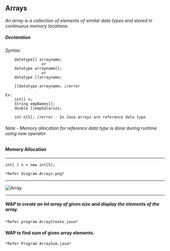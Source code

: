 ## Arrays

*An array is a collection of elements of similar data types and stored in continuous memory locations.*  

##### Declaration
*Syntax:*

```
	datatype[] arrayname;
				or
	datatype arrayname[];
				or
	datatype []arrayname;
	
	[]datatype arrayname; //error
```
```
Ex: 
	int[] n;
	String empNames[];
	double []empSalaries;
	
	int n[5]; //error - In Java arrays are reference data type
```
###### Note - Memory allocation for reference data type is done during runtime using new operator

#### Memory Allocation
---

	int[ ] n = new int[5];

	*Refer diagram Arrays.png*
---

![Array]("Arrays.png")

---  
##### WAP to create an int array of given size and display the elements of the array.
 
	*Refer program ArrayCreate.java*  
	
	
#### WAP to find sum of given array elements.

	*Refer Program ArraySum.java*




















